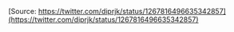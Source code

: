 [Source: https://twitter.com/diprjk/status/1267816496635342857](https://twitter.com/diprjk/status/1267816496635342857)